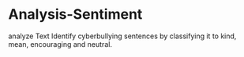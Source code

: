 # Analysis-Sentiment
analyze Text 
Identify cyberbullying sentences by classifying it to kind, mean, encouraging and neutral.
